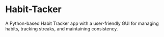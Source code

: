 # Habit-Tacker
A Python-based Habit Tracker app with a user-friendly GUI for managing habits, tracking streaks, and maintaining consistency.
